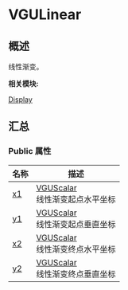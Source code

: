 # VGULinear


## 概述

线性渐变。

**相关模块:**

[Display](_display.md)


## 汇总


### Public 属性

  | 名称 | 描述 | 
| -------- | -------- |
| [x1](_display.md#x1-23) | [VGUScalar](_display.md#vguscalar)<br/>线性渐变起点水平坐标 | 
| [y1](_display.md#y1-23) | [VGUScalar](_display.md#vguscalar)<br/>线性渐变起点垂直坐标 | 
| [x2](_display.md#x2) | [VGUScalar](_display.md#vguscalar)<br/>线性渐变终点水平坐标 | 
| [y2](_display.md#y2) | [VGUScalar](_display.md#vguscalar)<br/>线性渐变终点垂直坐标 | 
